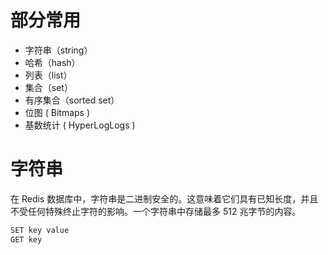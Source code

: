 # 部分常用
- 字符串（string）
- 哈希（hash）
- 列表（list）
- 集合（set）
- 有序集合（sorted set）
- 位图 ( Bitmaps )
- 基数统计 ( HyperLogLogs )

# 字符串
在 Redis 数据库中，字符串是二进制安全的。这意味着它们具有已知长度，并且不受任何特殊终止字符的影响。一个字符串中存储最多 512 兆字节的内容。
````sh
SET key value
GET key
````
